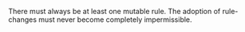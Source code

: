 There must always be at least one mutable rule. The adoption of rule-changes
must never become completely impermissible.
